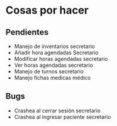 # Cosas por hacer
## Pendientes
- Manejo de inventarios secretario
- Añadir hora agendadas Secretario
- Modificar horas agendadas secretario
- Ver horas agendadas secretario
- Manejo de turnos secretario
- Manejo fichas medicas médico
## Bugs
- Crashea al cerrar sesión secretario 
- Crashea al ingresar paciente secretario
